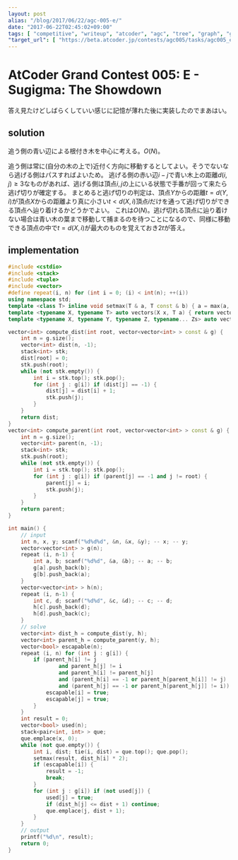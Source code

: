 ```yaml
---
layout: post
alias: "/blog/2017/06/22/agc-005-e/"
date: "2017-06-22T02:45:02+09:00"
tags: [ "competitive", "writeup", "atcoder", "agc", "tree", "graph", "game" ]
"target_url": [ "https://beta.atcoder.jp/contests/agc005/tasks/agc005_e" ]
---
```


# AtCoder Grand Contest 005: E - Sugigma: The Showdown

答え見たけどしばらくしていい感じに記憶が薄れた後に実装したのでまあはい。

## solution

追う側の青い辺による根付き木を中心に考える。$O(N)$。

追う側は常に(自分の木の上で)近付く方向に移動するとしてよい。そうでないなら逃げる側はパスすればよいため。
逃げる側の赤い辺$i - j$で青い木上の距離$d(i, j) \ge 3$なものがあれば、逃げる側は頂点$i, j$の上にいる状態で手番が回って来たら逃げ切りが確定する。
まとめると逃げ切りの判定は、頂点$Y$からの距離$t = d(Y, i)$が頂点$X$からの距離より真に小さい$t \lt d(X, i)$頂点$i$だけを通って逃げ切りができる頂点へ辿り着けるかどうかでよい。
これは$O(N)$。逃げ切れる頂点に辿り着けない場合は青い木の葉まで移動して捕まるのを待つことになるので、同様に移動できる頂点の中で$t = d(X, i)$が最大のものを覚えておき$2t$が答え。

## implementation

``` c++
#include <cstdio>
#include <stack>
#include <tuple>
#include <vector>
#define repeat(i, n) for (int i = 0; (i) < int(n); ++(i))
using namespace std;
template <class T> inline void setmax(T & a, T const & b) { a = max(a, b); }
template <typename X, typename T> auto vectors(X x, T a) { return vector<T>(x, a); }
template <typename X, typename Y, typename Z, typename... Zs> auto vectors(X x, Y y, Z z, Zs... zs) { auto cont = vectors(y, z, zs...); return vector<decltype(cont)>(x, cont); }

vector<int> compute_dist(int root, vector<vector<int> > const & g) {
    int n = g.size();
    vector<int> dist(n, -1);
    stack<int> stk;
    dist[root] = 0;
    stk.push(root);
    while (not stk.empty()) {
        int i = stk.top(); stk.pop();
        for (int j : g[i]) if (dist[j] == -1) {
            dist[j] = dist[i] + 1;
            stk.push(j);
        }
    }
    return dist;
}
vector<int> compute_parent(int root, vector<vector<int> > const & g) {
    int n = g.size();
    vector<int> parent(n, -1);
    stack<int> stk;
    stk.push(root);
    while (not stk.empty()) {
        int i = stk.top(); stk.pop();
        for (int j : g[i]) if (parent[j] == -1 and j != root) {
            parent[j] = i;
            stk.push(j);
        }
    }
    return parent;
}

int main() {
    // input
    int n, x, y; scanf("%d%d%d", &n, &x, &y); -- x; -- y;
    vector<vector<int> > g(n);
    repeat (i, n-1) {
        int a, b; scanf("%d%d", &a, &b); -- a; -- b;
        g[a].push_back(b);
        g[b].push_back(a);
    }
    vector<vector<int> > h(n);
    repeat (i, n-1) {
        int c, d; scanf("%d%d", &c, &d); -- c; -- d;
        h[c].push_back(d);
        h[d].push_back(c);
    }
    // solve
    vector<int> dist_h = compute_dist(y, h);
    vector<int> parent_h = compute_parent(y, h);
    vector<bool> escapable(n);
    repeat (i, n) for (int j : g[i]) {
        if (parent_h[i] != j
                and parent_h[j] != i
                and parent_h[i] != parent_h[j]
                and (parent_h[i] == -1 or parent_h[parent_h[i]] != j)
                and (parent_h[j] == -1 or parent_h[parent_h[j]] != i)) { // dist(i, j) >= 3
            escapable[i] = true;
            escapable[j] = true;
        }
    }
    int result = 0;
    vector<bool> used(n);
    stack<pair<int, int> > que;
    que.emplace(x, 0);
    while (not que.empty()) {
        int i, dist; tie(i, dist) = que.top(); que.pop();
        setmax(result, dist_h[i] * 2);
        if (escapable[i]) {
            result = -1;
            break;
        }
        for (int j : g[i]) if (not used[j]) {
            used[j] = true;
            if (dist_h[j] <= dist + 1) continue;
            que.emplace(j, dist + 1);
        }
    }
    // output
    printf("%d\n", result);
    return 0;
}
```
